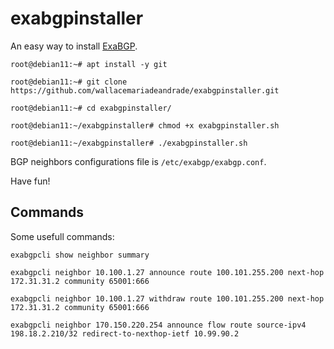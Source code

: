 # exabgpinstaller
An easy way to install [ExaBGP](https://github.com/Exa-Networks/exabgp).

```root@debian11:~# apt install -y git```

```root@debian11:~# git clone https://github.com/wallacemariadeandrade/exabgpinstaller.git```

```root@debian11:~# cd exabgpinstaller/```

```root@debian11:~/exabgpinstaller# chmod +x exabgpinstaller.sh```

```root@debian11:~/exabgpinstaller# ./exabgpinstaller.sh```

BGP neighbors configurations file is ```/etc/exabgp/exabgp.conf```.

Have fun!

## Commands
Some usefull commands:

```
exabgpcli show neighbor summary

exabgpcli neighbor 10.100.1.27 announce route 100.101.255.200 next-hop 172.31.31.2 community 65001:666

exabgpcli neighbor 10.100.1.27 withdraw route 100.101.255.200 next-hop 172.31.31.2 community 65001:666

exabgpcli neighbor 170.150.220.254 announce flow route source-ipv4 198.18.2.210/32 redirect-to-nexthop-ietf 10.99.90.2

```